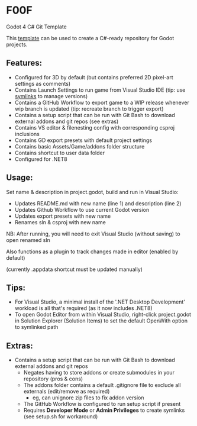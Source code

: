 # F00F
Godot 4 C# Git Template

This [template](https://docs.github.com/en/repositories/creating-and-managing-repositories/creating-a-repository-from-a-template#creating-a-repository-from-a-template) can be used to create a C#-ready repository for Godot projects.

## Features:
 - Configured for 3D by default (but contains preferred 2D pixel-art settings as comments)
 - Contains Launch Settings to run game from Visual Studio IDE (tip: use [symlinks](https://schinagl.priv.at/nt/hardlinkshellext/linkshellextension.html) to manage versions)
 - Contains a GitHub Workflow to export game to a WIP release whenever wip branch is updated (tip: recreate branch to trigger export)
 - Contains a setup script that can be run with Git Bash to download external addons and git repos (see extras)
 - Contains VS editor & filenesting config with corresponding csproj inclusions
 - Contains GD export presets with default project settings
 - Contains basic Assets/Game/addons folder structure
 - Contains shortcut to user data folder
 - Configured for .NET8

## Usage:
Set name & description in project.godot, build and run in Visual Studio:
 - Updates README.md with new name (line 1) and description (line 2)
 - Updates Github Workflow to use current Godot version
 - Updates export presets with new name
 - Renames sln & csproj with new name

NB: After running, you will need to exit Visual Studio (without saving) to open renamed sln

Also functions as a plugin to track changes made in editor (enabled by default)

(currently .appdata shortcut must be updated manually)

## Tips:
 - For Visual Studio, a minimal install of the '.NET Desktop Development' workload is all that's required (as it now includes .NET8)
 - To open Godot Editor from within Visual Studio, right-click project.godot in Solution Explorer (Solution Items) to set the default OpenWith option to symlinked path

## Extras:
 - Contains a setup script that can be run with Git Bash to download external addons and git repos
   - Negates having to store addons or create submodules in your repository (pros & cons)
   - The addons folder contains a default .gitignore file to exclude all externals (edit/remove as required)
     - eg, can unignore zip files to fix addon version
   - The GitHub Workflow is configured to run setup script if present
   - Requires **Developer Mode** or **Admin Privileges** to create symlinks (see setup.sh for workaround)

